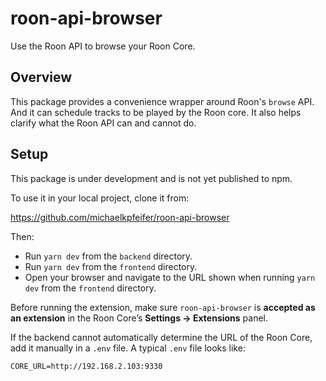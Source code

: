 # roon-api-browser

Use the Roon API to browse your Roon Core.

## Overview

This package provides a convenience wrapper around Roon's `browse`
API. And it can schedule tracks to be played by the Roon core. It also
helps clarify what the Roon API can and cannot do.

## Setup

This package is under development and is not yet published to npm.

To use it in your local project, clone it from:

https://github.com/michaelkpfeifer/roon-api-browser

Then:

- Run `yarn dev` from the `backend` directory.
- Run `yarn dev` from the `frontend` directory.
- Open your browser and navigate to the URL shown when running `yarn
  dev` from the `frontend` directory.

Before running the extension, make sure `roon-api-browser` is
**accepted as an extension** in the Roon Core’s **Settings →
Extensions** panel.

If the backend cannot automatically determine the URL of the Roon
Core, add it manually in a `.env` file.  A typical `.env` file looks
like:

```env
CORE_URL=http://192.168.2.103:9330
```
